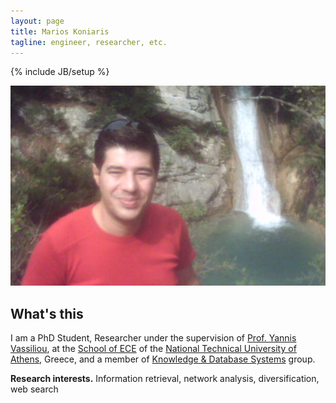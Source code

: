```yaml
---
layout: page
title: Marios Koniaris
tagline: engineer, researcher, etc.
---
```

{% include JB/setup %}

<img src="assets/images/photo.png" class="img-polaroid span2 pull-right" />

## What's this
I am a PhD Student, Researcher under the supervision of [Prof. Yannis Vassiliou](http://www.dblab.ntua.gr/people/yv.html), at the 
[School of ECE](http://www.ece.ntua.gr) of the [National Technical University of Athens](http://www.ntua.gr), Greece, and a member of
[Knowledge &amp; Database Systems](http://www.dblab.ntua.gr/) group.


**Research interests.** Information retrieval, network analysis, diversification, web search



